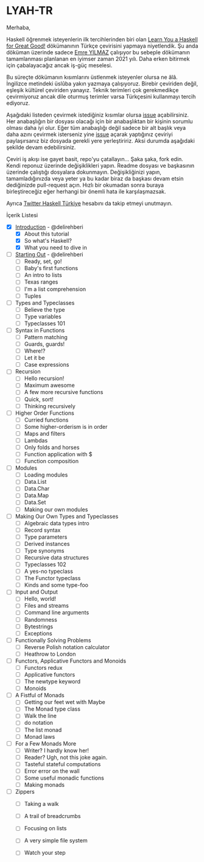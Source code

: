 # LYAH-TR

Merhaba,

Haskell öğrenmek isteyenlerin ilk tercihlerinden biri olan [Learn You a Haskell for Great Good!](http://learnyouahaskell.com/chapters) dökümanının Türkçe çevirisini yapmaya niyetlendik. Şu anda döküman üzerinde sadece [Emre YILMAZ](https://github.com/delirehberi) çalışıyor bu sebeple dökümanın tamamlanması planlanan en iyimser zaman 2021 yılı. Daha erken bitirmek için çabalayacağız ancak iş-güç meselesi.

Bu süreçte dökümanın kısımlarını üstlenmek isteyenler olursa ne âlâ. İngilizce metindeki üslûba yakın yazmaya çalışıyoruz. Birebir çeviriden değil, eşleşik kültürel çeviriden yanayız. Teknik terimleri çok gerekmedikçe çevirmiyoruz ancak dile oturmuş terimler varsa Türkçesini kullanmayı tercih ediyoruz. 

Aşağıdaki listeden çevirmek istediğiniz kısımlar olursa [issue](https://github.com/Haskell-Turkiye/lyah-tr/issues) açabilirsiniz. Her anabaşlığın bir dosyası olacağı için bir anabaşlıktan bir kişinin sorumlu olması daha iyi olur. Eğer tüm anabaşlığı değil sadece bir alt başlık veya daha azını çevirmek isterseniz yine [issue](https://github.com/Haskell-Turkiye/lyah-tr/issues) açarak yaptığınız çeviriyi paylaşırsanız biz dosyada gerekli yere yerleştiririz. Aksi durumda aşağıdaki şekilde devam edebilirsiniz.

Çeviri iş akışı ise gayet basit, repo'yu çatallayın... Şaka şaka, fork edin. Kendi reponuz üzerinde değişiklikleri yapın. Readme dosyası ve başkasının üzerinde çalıştığı dosyalara dokunmayın. Değişikliğinizi yapın, tamamladığınızda veya yeter ya bu kadar biraz da başkası devam etsin dediğinizde pull-request açın. Hızlı bir okumadan sonra buraya birleştireceğiz eğer herhangi bir önemli hata ile karşılaşmazsak.

Ayrıca [Twitter Haskell Türkiye](https://twitter.com/haskellturkiye) hesabını da takip etmeyi unutmayın. 


İçerik Listesi

- [x] [Introduction](introduction.md) - @delirehberi
    - [x] About this tutorial
    - [x] So what's Haskell?
    - [x] What you need to dive in
- [ ] [Starting Out](starting-out.md) - @delirehberi
    - [ ] Ready, set, go!
    - [ ] Baby's first functions
    - [ ] An intro to lists
    - [ ] Texas ranges
    - [ ] I'm a list comprehension
    - [ ] Tuples
- [ ] Types and Typeclasses
    - [ ] Believe the type
    - [ ] Type variables
    - [ ] Typeclasses 101
- [ ] Syntax in Functions
    - [ ] Pattern matching
    - [ ] Guards, guards!
    - [ ] Where!?
    - [ ] Let it be
    - [ ] Case expressions
- [ ] Recursion
    - [ ] Hello recursion!
    - [ ] Maximum awesome
    - [ ] A few more recursive functions
    - [ ] Quick, sort!
    - [ ] Thinking recursively
- [ ] Higher Order Functions
    - [ ] Curried functions
    - [ ] Some higher-orderism is in order
    - [ ] Maps and filters
    - [ ] Lambdas
    - [ ] Only folds and horses
    - [ ] Function application with $
    - [ ] Function composition
- [ ] Modules
    - [ ] Loading modules
    - [ ] Data.List
    - [ ] Data.Char
    - [ ] Data.Map
    - [ ] Data.Set
    - [ ] Making our own modules
- [ ] Making Our Own Types and Typeclasses
    - [ ] Algebraic data types intro
    - [ ] Record syntax
    - [ ] Type parameters
    - [ ] Derived instances
    - [ ] Type synonyms
    - [ ] Recursive data structures
    - [ ] Typeclasses 102
    - [ ] A yes-no typeclass
    - [ ] The Functor typeclass
    - [ ] Kinds and some type-foo
- [ ] Input and Output
    - [ ] Hello, world!
    - [ ] Files and streams
    - [ ] Command line arguments
    - [ ] Randomness
    - [ ] Bytestrings
    - [ ] Exceptions
- [ ] Functionally Solving Problems
    - [ ] Reverse Polish notation calculator
    - [ ] Heathrow to London
- [ ] Functors, Applicative Functors and Monoids
    - [ ] Functors redux
    - [ ] Applicative functors
    - [ ] The newtype keyword
    - [ ] Monoids
- [ ] A Fistful of Monads
    - [ ] Getting our feet wet with Maybe
    - [ ] The Monad type class
    - [ ] Walk the line
    - [ ] do notation
    - [ ] The list monad
    - [ ] Monad laws
- [ ] For a Few Monads More
    - [ ] Writer? I hardly know her!
    - [ ] Reader? Ugh, not this joke again.
    - [ ] Tasteful stateful computations
    - [ ] Error error on the wall
    - [ ] Some useful monadic functions
    - [ ] Making monads
- [ ] Zippers
    - [ ] Taking a walk
    - [ ] A trail of breadcrumbs
    - [ ] Focusing on lists
    - [ ] A very simple file system
    - [ ] Watch your step

